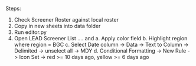 Steps:

1. Check Screener Roster against local roster
2. Copy in new sheets into data folder
3. Run editor.py
4. Open LEAD Screener List .... and
    a. Apply color field
    b. Highlight region where region = BGC
    c. Select Date column -> Data -> Text to Column -> Delimited -> unselect all -> MDY
    d. Conditional Formatting -> New Rule -> Icon Set -> red >= 10 days ago, yellow >= 6 days ago